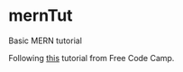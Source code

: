 # mernTut
Basic MERN tutorial

Following [this](https://www.freecodecamp.org/news/create-a-fullstack-react-express-mongodb-app-using-docker-c3e3e21c4074/) tutorial from Free Code Camp.

